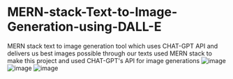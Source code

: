 # MERN-stack-Text-to-Image-Generation-using-DALL-E
MERN stack text to image generation tool which uses CHAT-GPT API and delivers us best images possible  through our texts used MERN stack to make this project and used CHAT-GPT's API for image generations 
![image](https://user-images.githubusercontent.com/96817102/227241987-b0d01f0d-28ed-4146-8623-6b0d676a615f.png)
![image](https://user-images.githubusercontent.com/96817102/227243164-c46cfcf0-68ef-420c-9256-92b1039dac51.png)
![image](https://user-images.githubusercontent.com/96817102/227244299-07a99998-c447-49e6-90e9-8e4f86d71521.png)
